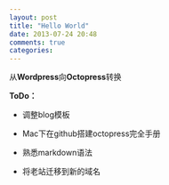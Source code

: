 ```yaml
---
layout: post
title: "Hello World"
date: 2013-07-24 20:48
comments: true
categories: 
---
```

从**Wordpress**向**Octopress**转换

**ToDo：**

+ 调整blog模板

+ Mac下在github搭建octopress完全手册

+ 熟悉markdown语法

+ 将老站迁移到新的域名